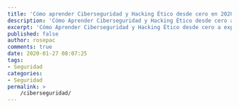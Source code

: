 ```yaml
---
title: 'Cómo aprender Ciberseguridad y Hacking Ético desde cero en 2020'
description: 'Cómo Aprender Ciberseguridad y Hacking Ético desde cero a experto en 2020, todo lo necesario para ayudarte a convertirte en un profesional.'
excerpt: 'Cómo Aprender Ciberseguridad y Hacking Ético desde cero a experto en 2020, todo lo necesario para ayudarte a convertirte en un profesional.'
published: false
author: rosepac
comments: true
date: 2020-01-27 08:07:25
tags:
- Seguridad
categories:
- Seguridad
permalink: >
    /ciberseguridad/
---
```

